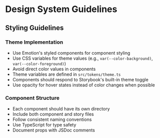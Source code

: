 # Design System Guidelines

## Styling Guidelines

### Theme Implementation
- Use Emotion's styled components for component styling
- Use CSS variables for theme values (e.g., `var(--color-background)`, `var(--color-foreground)`)
- Avoid direct color values in components
- Theme variables are defined in `src/tokens/theme.ts`
- Components should respond to Storybook's built-in theme toggle
- Use opacity for hover states instead of color changes when possible

### Component Structure
- Each component should have its own directory
- Include both component and story files
- Follow consistent naming conventions
- Use TypeScript for type safety
- Document props with JSDoc comments 